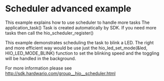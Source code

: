 #  Scheduler advanced example

This example explains how to use scheduler to handle more tasks
The application_task() Task is created automatically by SDK.
If you need more tasks then call the hio_scheduler_register()

This example demonstrates scheduling the task to blink a LED. The right and more
efficient way would be use just the hio_led_set_mode(&led, HIO_LED_MODE_BLINK) function
to set the blinking speed and the toggling will be handled in the background.

For more information please see http://sdk.hardwario.com/group__hio__scheduler.html
